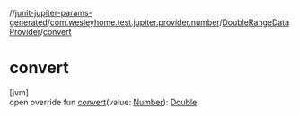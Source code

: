 //[junit-jupiter-params-generated](../../../index.md)/[com.wesleyhome.test.jupiter.provider.number](../index.md)/[DoubleRangeDataProvider](index.md)/[convert](convert.md)

# convert

[jvm]\
open override fun [convert](convert.md)(value: [Number](https://kotlinlang.org/api/latest/jvm/stdlib/kotlin/-number/index.html)): [Double](https://kotlinlang.org/api/latest/jvm/stdlib/kotlin/-double/index.html)

